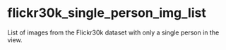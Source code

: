 # flickr30k_single_person_img_list
List of images from the Flickr30k dataset with only a single person in the view.

